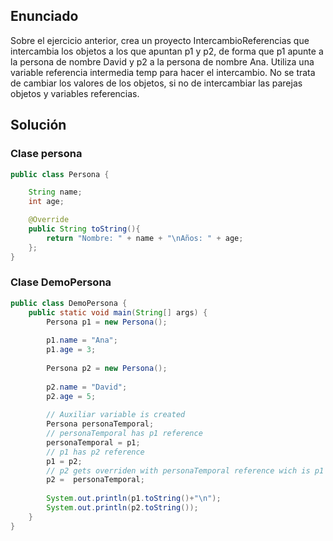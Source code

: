 ## Enunciado
Sobre el ejercicio anterior, crea un proyecto IntercambioReferencias que
intercambia los objetos a los que apuntan p1 y p2, de forma que p1 apunte a la
persona de nombre David y p2 a la persona de nombre Ana. Utiliza una variable
referencia intermedia temp para hacer el intercambio. No se trata de cambiar los
valores de los objetos, si no de intercambiar las parejas objetos y variables referencias.


## Solución

### Clase persona

```java
public class Persona {

	String name;
	int age;

	@Override
	public String toString(){
		return "Nombre: " + name + "\nAños: " + age;
	};
}
```

### Clase DemoPersona
 
```java
public class DemoPersona {
    public static void main(String[] args) { 
        Persona p1 = new Persona();	
		
		p1.name = "Ana";
		p1.age = 3;
		
		Persona p2 = new Persona();
		
		p2.name = "David";
		p2.age = 5;
		
		// Auxiliar variable is created
		Persona personaTemporal;
		// personaTemporal has p1 reference
		personaTemporal = p1;
		// p1 has p2 reference
		p1 = p2;
		// p2 gets overriden with personaTemporal reference wich is p1
		p2 =  personaTemporal;
		
		System.out.println(p1.toString()+"\n");
		System.out.println(p2.toString());
    }
}
```

